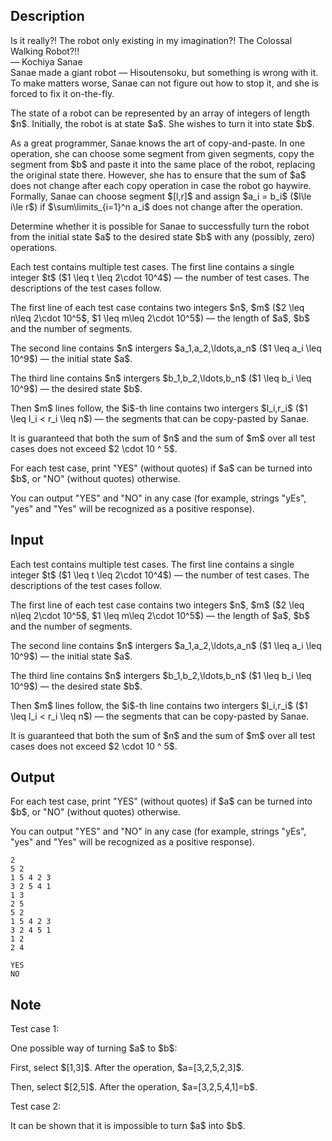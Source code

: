 ## Description

<div><div class="epigraph"><div class="epigraph-text">Is it really?! The robot only existing in my imagination?! The Colossal Walking Robot?!!</div><div class="epigraph-source">— Kochiya Sanae</div></div> Sanae made a giant robot — Hisoutensoku, but something is wrong with it. To make matters worse, Sanae can not figure out how to stop it, and she is forced to fix it on-the-fly.<p>The state of a robot can be represented by an array of integers of length $n$. Initially, the robot is at state $a$. She wishes to turn it into state $b$. </p><p>As a great programmer, Sanae knows the art of copy-and-paste. In one operation, she can choose some segment from given segments, copy the segment from $b$ and paste it into <span class="tex-font-style-bf">the same place</span> of the robot, replacing the original state there. However, she has to ensure that the sum of $a$ <span class="tex-font-style-bf">does not change</span> after each copy operation in case the robot go haywire. Formally, Sanae can choose segment $[l,r]$ and assign $a_i = b_i$ ($l\le i\le r$) if $\sum\limits_{i=1}^n a_i$ does not change after the operation.</p><p>Determine whether it is possible for Sanae to successfully turn the robot from the initial state $a$ to the desired state $b$ with any (possibly, zero) operations.</p></div><div class="input-specification"><p>Each test contains multiple test cases. The first line contains a single integer $t$ ($1 \leq t \leq 2\cdot 10^4$) — the number of test cases. The descriptions of the test cases follow.</p><p>The first line of each test case contains two integers $n$, $m$ ($2 \leq n\leq 2\cdot 10^5$, $1 \leq m\leq 2\cdot 10^5$) — the length of $a$, $b$ and the number of segments.</p><p>The second line contains $n$ intergers $a_1,a_2,\ldots,a_n$ ($1 \leq a_i \leq 10^9$) — the initial state $a$.</p><p>The third line contains $n$ intergers $b_1,b_2,\ldots,b_n$ ($1 \leq b_i \leq 10^9$) — the desired state $b$.</p><p>Then $m$ lines follow, the $i$-th line contains two intergers $l_i,r_i$ ($1 \leq l_i &lt; r_i \leq n$) — the segments that can be copy-pasted by Sanae.</p><p>It is guaranteed that both the sum of $n$ and the sum of $m$ over all test cases does not exceed $2 \cdot 10 ^ 5$.</p></div><div class="output-specification"><p>For each test case, print "<span class="tex-font-style-tt">YES</span>" (without quotes) if $a$ can be turned into $b$, or "<span class="tex-font-style-tt">NO</span>" (without quotes) otherwise.</p><p>You can output "<span class="tex-font-style-tt">YES</span>" and "<span class="tex-font-style-tt">NO</span>" in any case (for example, strings "<span class="tex-font-style-tt">yEs</span>", "<span class="tex-font-style-tt">yes</span>" and "<span class="tex-font-style-tt">Yes</span>" will be recognized as a positive response).</p></div>

## Input

<p>Each test contains multiple test cases. The first line contains a single integer $t$ ($1 \leq t \leq 2\cdot 10^4$) — the number of test cases. The descriptions of the test cases follow.</p><p>The first line of each test case contains two integers $n$, $m$ ($2 \leq n\leq 2\cdot 10^5$, $1 \leq m\leq 2\cdot 10^5$) — the length of $a$, $b$ and the number of segments.</p><p>The second line contains $n$ intergers $a_1,a_2,\ldots,a_n$ ($1 \leq a_i \leq 10^9$) — the initial state $a$.</p><p>The third line contains $n$ intergers $b_1,b_2,\ldots,b_n$ ($1 \leq b_i \leq 10^9$) — the desired state $b$.</p><p>Then $m$ lines follow, the $i$-th line contains two intergers $l_i,r_i$ ($1 \leq l_i &lt; r_i \leq n$) — the segments that can be copy-pasted by Sanae.</p><p>It is guaranteed that both the sum of $n$ and the sum of $m$ over all test cases does not exceed $2 \cdot 10 ^ 5$.</p>

## Output

<p>For each test case, print "<span class="tex-font-style-tt">YES</span>" (without quotes) if $a$ can be turned into $b$, or "<span class="tex-font-style-tt">NO</span>" (without quotes) otherwise.</p><p>You can output "<span class="tex-font-style-tt">YES</span>" and "<span class="tex-font-style-tt">NO</span>" in any case (for example, strings "<span class="tex-font-style-tt">yEs</span>", "<span class="tex-font-style-tt">yes</span>" and "<span class="tex-font-style-tt">Yes</span>" will be recognized as a positive response).</p>





```input1|
2
5 2
1 5 4 2 3
3 2 5 4 1
1 3
2 5
5 2
1 5 4 2 3
3 2 4 5 1
1 2
2 4
```




```output1
YES
NO
```



## Note

<p>Test case 1:</p><p>One possible way of turning $a$ to $b$:</p><p>First, select $[1,3]$. After the operation, $a=[3,2,5,2,3]$.</p><p>Then, select $[2,5]$. After the operation, $a=[3,2,5,4,1]=b$.</p><p>Test case 2:</p><p>It can be shown that it is impossible to turn $a$ into $b$. </p>
